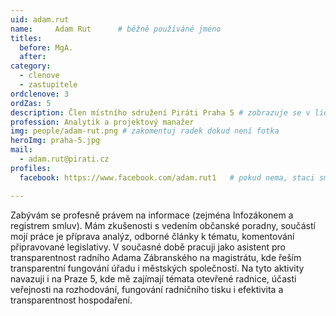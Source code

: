 ```yaml
---
uid: adam.rut
name:     Adam Rut  	# běžně používáné jméno
titles:
  before: MgA. 
  after:
category:
  - clenove
  - zastupitele
ordclenove: 3
ordZas: 5
description: Člen místního sdružení Piráti Praha 5 # zobrazuje se v lide
profession: Analytik a projektový manažer
img: people/adam-rut.png # zakomentuj radek dokud není fotka
heroImg: praha-5.jpg
mail:
  - adam.rut@pirati.cz
profiles:
  facebook: https://www.facebook.com/adam.rut1   # pokud nema, staci smazat tuto radku

---
```


Zabývám se profesně právem na informace (zejména Infozákonem a registrem smluv). Mám zkušenosti s vedením občanské poradny, součástí mojí práce je příprava analýz, odborné články k tématu, komentování připravované legislativy. V současné době pracuji jako asistent pro transparentnost radního Adama Zábranského na magistrátu, kde řeším transparentní fungování úřadu i městských společností. Na tyto aktivity navazuji i na Praze 5, kde mě zajímají témata otevřené radnice, účasti veřejnosti na rozhodování, fungování radničního tisku i efektivita a transparentnost hospodaření.
